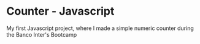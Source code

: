 # Counter - Javascript
My first Javascript project, where I made a simple numeric counter during the Banco Inter's Bootcamp
